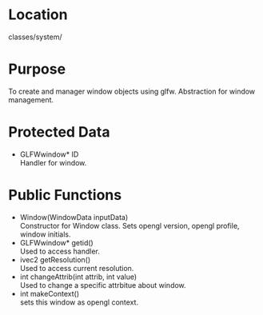 # Location
classes/system/

# Purpose
To create and manager window objects using glfw. Abstraction for window management.

# Protected Data
- GLFWwindow* ID  
Handler for window.

# Public Functions
- Window(WindowData inputData)  
Constructor for Window class. Sets opengl version, opengl profile, window initials.
- GLFWwindow* getid()  
Used to access handler.
- ivec2 getResolution()  
Used to access current resolution.
- int changeAttrib(int attrib, int value)  
Used to change a specific attrbitue about window.
- int makeContext()  
sets this window as opengl context.